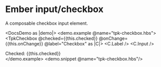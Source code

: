 # Ember input/checkbox

A composable checkbox input element.

<DocsDemo as |demo|>
  <demo.example @name="tpk-checkbox.hbs">
      <TpkCheckbox
        @checked={{this.checked}}
        @onChange={{this.onChange}}
        @label="Checkbox"
      as |C|>
          <C.Label />
          <C.Input />
      </TpkCheckbox>
      <div>
        Checked: {{this.checked}}
      </div>
  </demo.example>
  <demo.snippet @name="tpk-checkbox.hbs"/>
</DocsDemo>

